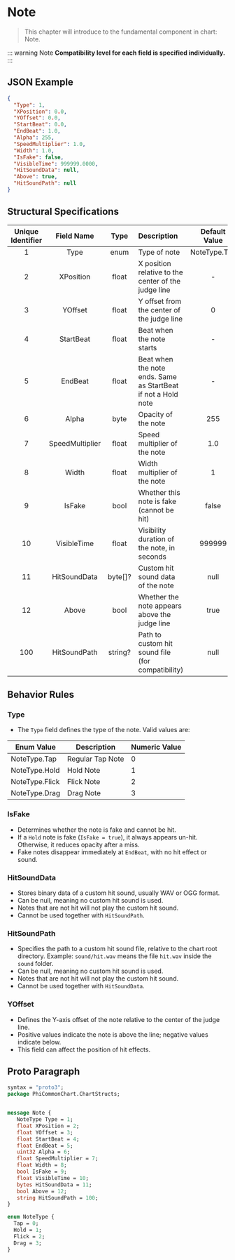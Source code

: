 ﻿# Note
> This chapter will introduce to the fundamental component in chart: Note.

::: warning Note
**Compatibility level for each field is specified individually.**
:::

## JSON Example

```json
{
  "Type": 1,
  "XPosition": 0.0,
  "YOffset": 0.0,
  "StartBeat": 0.0,
  "EndBeat": 1.0,
  "Alpha": 255,
  "SpeedMultiplier": 1.0,
  "Width": 1.0,
  "IsFake": false,
  "VisibleTime": 999999.0000,
  "HitSoundData": null,
  "Above": true,
  "HitSoundPath": null
}
```

## Structural Specifications

| Unique Identifier |   Field Name    |  Type   | Description                                                   | Default Value | Compatibility Level | Added Version |
|:-----------------:|:---------------:|:-------:|:--------------------------------------------------------------|:-------------:|:-------------------:|:-------------:|
|         1         |      Type       |  enum   | Type of note                                                  | NoteType.Tap  |          0          |       1       |
|         2         |    XPosition    |  float  | X position relative to the center of the judge line           |       -       |          0          |       1       |
|         3         |     YOffset     |  float  | Y offset from the center of the judge line                    |       0       |          2          |       1       |
|         4         |    StartBeat    |  float  | Beat when the note starts                                     |       -       |          0          |       1       |
|         5         |     EndBeat     |  float  | Beat when the note ends. Same as StartBeat if not a Hold note |       -       |          0          |       1       |
|         6         |      Alpha      |  byte   | Opacity of the note                                           |      255      |          2          |       1       |
|         7         | SpeedMultiplier |  float  | Speed multiplier of the note                                  |      1.0      |          2          |       1       |
|         8         |      Width      |  float  | Width multiplier of the note                                  |       1       |          2          |       1       |
|         9         |     IsFake      |  bool   | Whether this note is fake (cannot be hit)                     |     false     |          1          |       1       |
|        10         |   VisibleTime   |  float  | Visibility duration of the note, in seconds                   |    999999     |          2          |       1       |
|        11         |  HitSoundData   | byte[]? | Custom hit sound data of the note                             |     null      |          3          |       1       |
|        12         |      Above      |  bool   | Whether the note appears above the judge line                 |     true      |          0          |       1       |
|        100        |  HitSoundPath   | string? | Path to custom hit sound file (for compatibility)             |     null      |          3          |       1       |

## Behavior Rules

### Type

- The `Type` field defines the type of the note. Valid values are:

| Enum Value     | Description      | Numeric Value |
|----------------|------------------|---------------|
| NoteType.Tap   | Regular Tap Note | 0             |
| NoteType.Hold  | Hold Note        | 1             |
| NoteType.Flick | Flick Note       | 2             |
| NoteType.Drag  | Drag Note        | 3             |

### IsFake

- Determines whether the note is fake and cannot be hit.
- If a `Hold` note is fake (`IsFake = true`), it always appears un-hit. Otherwise, it reduces opacity after a miss.
- Fake notes disappear immediately at `EndBeat`, with no hit effect or sound.

### HitSoundData

- Stores binary data of a custom hit sound, usually WAV or OGG format.
- Can be null, meaning no custom hit sound is used.
- Notes that are not hit will not play the custom hit sound.
- Cannot be used together with `HitSoundPath`.

### HitSoundPath

- Specifies the path to a custom hit sound file, relative to the chart root directory.
  Example: `sound/hit.wav` means the file `hit.wav` inside the `sound` folder.
- Can be null, meaning no custom hit sound is used.
- Notes that are not hit will not play the custom hit sound.
- Cannot be used together with `HitSoundData`.

### YOffset

- Defines the Y-axis offset of the note relative to the center of the judge line.
- Positive values indicate the note is above the line; negative values indicate below.
- This field can affect the position of hit effects.

## Proto Paragraph

```protobuf
syntax = "proto3";
package PhiCommonChart.ChartStructs;


message Note {
   NoteType Type = 1;
   float XPosition = 2;
   float YOffset = 3;
   float StartBeat = 4;
   float EndBeat = 5;
   uint32 Alpha = 6;
   float SpeedMultiplier = 7;
   float Width = 8;
   bool IsFake = 9;
   float VisibleTime = 10;
   bytes HitSoundData = 11;
   bool Above = 12;
   string HitSoundPath = 100;
}

enum NoteType {
  Tap = 0;
  Hold = 1;
  Flick = 2;
  Drag = 3;
}
```
